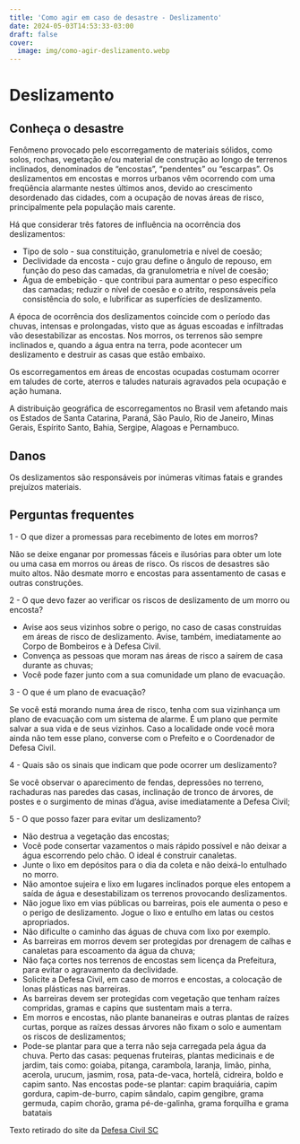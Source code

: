 ```yaml
---
title: 'Como agir em caso de desastre - Deslizamento'
date: 2024-05-03T14:53:33-03:00
draft: false
cover:
  image: img/como-agir-deslizamento.webp
---
```


# Deslizamento

## Conheça o desastre

Fenômeno provocado pelo escorregamento de materiais sólidos, como solos, rochas, vegetação e/ou material de construção ao longo de terrenos inclinados, denominados de “encostas”, “pendentes” ou “escarpas”. Os deslizamentos em encostas e morros urbanos vêm ocorrendo com uma freqüência alarmante nestes últimos anos, devido ao crescimento desordenado das cidades, com a ocupação de novas áreas de risco, principalmente pela população mais carente.

Há que considerar três fatores de influência na ocorrência dos deslizamentos:

- Tipo de solo - sua constituição, granulometria e nível de coesão;
- Declividade da encosta - cujo grau define o ângulo de repouso, em função do peso das camadas, da granulometria e nível de coesão;
- Água de embebição - que contribui para aumentar o peso específico das camadas; reduzir o nível de coesão e o atrito, responsáveis pela consistência do solo, e lubrificar as superfícies de deslizamento.

A época de ocorrência dos deslizamentos coincide com o período das chuvas, intensas e prolongadas, visto que as águas escoadas e infiltradas vão desestabilizar as encostas. Nos morros, os terrenos são sempre inclinados e, quando a água entra na terra, pode acontecer um deslizamento e destruir as casas que estão embaixo.

Os escorregamentos em áreas de encostas ocupadas costumam ocorrer em taludes de corte, aterros e taludes naturais agravados pela ocupação e ação humana.

A distribuição geográfica de escorregamentos no Brasil vem afetando mais os Estados de Santa Catarina, Paraná, São Paulo, Rio de Janeiro, Minas Gerais, Espírito Santo, Bahia, Sergipe, Alagoas e Pernambuco.

## Danos

Os deslizamentos são responsáveis por inúmeras vítimas fatais e grandes prejuízos materiais.

## Perguntas frequentes

1 - O que dizer a promessas para recebimento de lotes em morros?

Não se deixe enganar por promessas fáceis e ilusórias para obter um lote ou uma casa em morros ou áreas de risco. Os riscos de desastres são muito altos. Não desmate morro e encostas para assentamento de casas e outras construções.

2 - O que devo fazer ao verificar os riscos de deslizamento de um morro ou encosta?

- Avise aos seus vizinhos sobre o perigo, no caso de casas construídas em áreas de risco de deslizamento. Avise, também, imediatamente ao Corpo de Bombeiros e à Defesa Civil.
- Convença as pessoas que moram nas áreas de risco a saírem de casa durante as chuvas;
- Você pode fazer junto com a sua comunidade um plano de evacuação.

3 - O que é um plano de evacuação?

Se você está morando numa área de risco, tenha com sua vizinhança um plano de evacuação com um sistema de alarme. É um plano que permite salvar a sua vida e de seus vizinhos. Caso a localidade onde você mora ainda não tem esse plano, converse com o Prefeito e o Coordenador de Defesa Civil.

4 - Quais são os sinais que indicam que pode ocorrer um deslizamento?

Se você observar o aparecimento de fendas, depressões no terreno, rachaduras nas paredes das casas, inclinação de tronco de árvores, de postes e o surgimento de minas d’água, avise imediatamente a Defesa Civil;

5 - O que posso fazer para evitar um deslizamento?

- Não destrua a vegetação das encostas;
- Você pode consertar vazamentos o mais rápido possível e não deixar a água escorrendo pelo chão. O ideal é construir canaletas.
- Junte o lixo em depósitos para o dia da coleta e não deixá-lo entulhado no morro.
- Não amontoe sujeira e lixo em lugares inclinados porque eles entopem a saída de água e desestabilizam os terrenos provocando deslizamentos.
- Não jogue lixo em vias públicas ou barreiras, pois ele aumenta o peso e o perigo de deslizamento. Jogue o lixo e entulho em latas ou cestos apropriados.
- Não dificulte o caminho das águas de chuva com lixo por exemplo.
- As barreiras em morros devem ser protegidas por drenagem de calhas e canaletas para escoamento da água da chuva;
- Não faça cortes nos terrenos de encostas sem licença da Prefeitura, para evitar o agravamento da declividade.
- Solicite a Defesa Civil, em caso de morros e encostas, a colocação de lonas plásticas nas barreiras.
- As barreiras devem ser protegidas com vegetação que tenham raízes compridas, gramas e capins que sustentam mais a terra.
- Em morros e encostas, não plante bananeiras e outras plantas de raízes curtas, porque as raízes dessas árvores não fixam o solo e aumentam os riscos de deslizamentos;
- Pode-se plantar para que a terra não seja carregada pela água da chuva. Perto das casas: pequenas fruteiras, plantas medicinais e de jardim, tais como: goiaba, pitanga, carambola, laranja, limão, pinha, acerola, urucum, jasmim, rosa, pata-de-vaca, hortelã, cidreira, boldo e capim santo. Nas encostas pode-se plantar: capim braquiária, capim gordura, capim-de-burro, capim sândalo, capim gengibre, grama germuda, capim chorão, grama pé-de-galinha, grama forquilha e grama batatais

Texto retirado do site da [Defesa Civil SC](https://www.defesacivil.sc.gov.br/cidadao/como-agir-em-caso-de-desastre/)